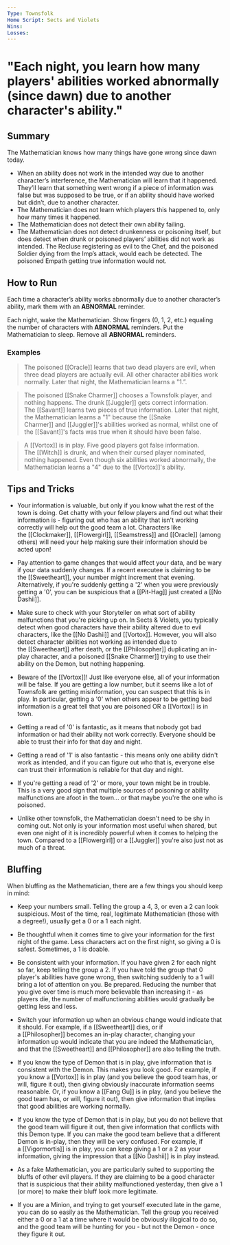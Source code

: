 ```yaml
---
Type: Townsfolk
Home Script: Sects and Violets
Wins: 
Losses:
---
```

# "Each night, you learn how many players' abilities worked abnormally (since dawn) due to another character's ability."

## Summary
The Mathematician knows how many things have gone wrong since dawn today.

- When an ability does not work in the intended way due to another character’s interference, the Mathematician will learn that it happened. They’ll learn that something went wrong if a piece of information was false but was supposed to be true, or if an ability should have worked but didn’t, due to another character.
- The Mathematician does not learn which players this happened to, only how many times it happened.
- The Mathematician does not detect their own ability failing.
- The Mathematician does not detect drunkenness or poisoning itself, but does detect when drunk or poisoned players’ abilities did not work as intended. The Recluse registering as evil to the Chef, and the poisoned Soldier dying from the Imp’s attack, would each be detected. The poisoned Empath getting true information would not.
## How to Run
Each time a character’s ability works abnormally due to another character’s ability, mark them with an **ABNORMAL** reminder.

Each night, wake the Mathematician. Show fingers (0, 1, 2, etc.) equaling the number of characters with **ABNORMAL** reminders. Put the Mathematician to sleep. Remove all **ABNORMAL** reminders.
### Examples
>The poisoned [[Oracle]] learns that two dead players are evil, when three dead players are actually evil. All other character abilities work normally. Later that night, the Mathematician learns a "1.”.

>The poisoned [[Snake Charmer]] chooses a Townsfolk player, and nothing happens. The drunk [[Juggler]] gets correct information. The [[Savant]] learns two pieces of true information. Later that night, the Mathematician learns a "1" because the [[Snake Charmer]] and [[Juggler]]'s abilities worked as normal, whilst one of the [[Savant]]'s facts was true when it should have been false.

>A [[Vortox]] is in play. Five good players got false information. The [[Witch]] is drunk, and when their cursed player nominated, nothing happened. Even though six abilities worked abnormally, the Mathematician learns a "4" due to the [[Vortox]]'s ability.

## Tips and Tricks
- Your information is valuable, but only if you know what the rest of the town is doing. Get chatty with your fellow players and find out what their information is - figuring out who has an ability that isn't working correctly will help out the good team a lot. Characters like the [[Clockmaker]], [[Flowergirl]], [[Seamstress]] and [[Oracle]] (among others) will need your help making sure their information should be acted upon!

- Pay attention to game changes that would affect your data, and be wary if your data suddenly changes. If a recent executee is claiming to be the [[Sweetheart]], your number might increment that evening. Alternatively, if you're suddenly getting a '2' when you were previously getting a '0', you can be suspicious that a [[Pit-Hag]] just created a [[No Dashii]].

- Make sure to check with your Storyteller on what sort of ability malfunctions that you're picking up on. In Sects & Violets, you typically detect when good characters have their ability altered due to evil characters, like the [[No Dashii]] and [[Vortox]]. However, you will also detect character abilities not working as intended due to the [[Sweetheart]] after death, or the [[Philosopher]] duplicating an in-play character, and a poisoned [[Snake Charmer]] trying to use their ability on the Demon, but nothing happening.

- Beware of the [[Vortox]]! Just like everyone else, all of your information will be false. If you are getting a low number, but it seems like a lot of Townsfolk are getting misinformation, you can suspect that this is in play. In particular, getting a '0' when others appear to be getting bad information is a great tell that you are poisoned OR a [[Vortox]] is in town.

- Getting a read of '0' is fantastic, as it means that nobody got bad information or had their ability not work correctly. Everyone should be able to trust their info for that day and night.

- Getting a read of '1' is also fantastic - this means only one ability didn't work as intended, and if you can figure out who that is, everyone else can trust their information is reliable for that day and night.

- If you're getting a read of '2' or more, your town might be in trouble. This is a very good sign that multiple sources of poisoning or ability malfunctions are afoot in the town... or that maybe you're the one who is poisoned.

- Unlike other townsfolk, the Mathematician doesn't need to be shy in coming out. Not only is your information most useful when shared, but even one night of it is incredibly powerful when it comes to helping the town. Compared to a [[Flowergirl]] or a [[Juggler]] you're also just not as much of a threat.

## Bluffing
When bluffing as the Mathematician, there are a few things you should keep in mind:

- Keep your numbers small. Telling the group a 4, 3, or even a 2 can look suspicious. Most of the time, real, legitimate Mathematician (those with a degree!), usually get a 0 or a 1 each night.

- Be thoughtful when it comes time to give your information for the first night of the game. Less characters act on the first night, so giving a 0 is safest. Sometimes, a 1 is doable.

- Be consistent with your information. If you have given 2 for each night so far, keep telling the group a 2. If you have told the group that 0 player's abilities have gone wrong, then switching suddenly to a 1 will bring a lot of attention on you. Be prepared. Reducing the number that you give over time is much more believable than increasing it - as players die, the number of malfunctioning abilities would gradually be getting less and less.

- Switch your information up when an obvious change would indicate that it should. For example, if a [[Sweetheart]] dies, or if a [[Philosopher]] becomes an in-play character, changing your information up would indicate that you are indeed the Mathematician, and that the [[Sweetheart]] and [[Philosopher]] are also telling the truth.

- If you know the type of Demon that is in play, give information that is consistent with the Demon. This makes you look good. For example, if you know a [[Vortox]] is in play (and you believe the good team has, or will, figure it out), then giving obviously inaccurate information seems reasonable. Or, if you know a [[Fang Gu]] is in play, (and you believe the good team has, or will, figure it out), then give information that implies that good abilities are working normally.

- If you know the type of Demon that is in play, but you do not believe that the good team will figure it out, then give information that conflicts with this Demon type. If you can make the good team believe that a different Demon is in-play, then they will be very confused. For example, if a [[Vigormortis]] is in play, you can keep giving a 1 or a 2 as your information, giving the impression that a [[No Dashii]] is in play instead.

- As a fake Mathematician, you are particularly suited to supporting the bluffs of other evil players. If they are claiming to be a good character that is suspicious that their ability malfunctioned yesterday, then give a 1 (or more) to make their bluff look more legitimate.

- If you are a Minion, and trying to get yourself executed late in the game, you can do so easily as the Mathematician. Tell the group you received either a 0 or a 1 at a time where it would be obviously illogical to do so, and the good team will be hunting for you - but not the Demon - once they figure it out.